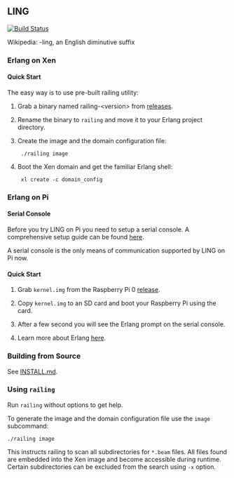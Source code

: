 ## LING

[![Build Status](https://api.travis-ci.org/cloudozer/ling.svg)](https://travis-ci.org/cloudozer/ling)

Wikipedia: -ling, an English diminutive suffix

### Erlang on Xen

#### Quick Start

The easy way is to use pre-built railing utility:

1. Grab a binary named railing-&lt;version&gt; from [releases](https://github.com/cloudozer/ling/releases).

1. Rename the binary to `railing` and move it to your Erlang project directory.

1. Create the image and the domain configuration file:

        ./railing image

1. Boot the Xen domain and get the familiar Erlang shell:

        xl create -c domain_config


### Erlang on Pi

#### Serial Console

Before you try LING on Pi you need to setup a serial console. A comprehensive setup guide can be found [here](http://elinux.org/RPi_Serial_Connection).

A serial console is the only means of communication supported by LING on Pi now.

#### Quick Start

1. Grab `kernel.img` from the Raspberry Pi 0 [release](https://github.com/cloudozer/ling/releases/tag/v0.3.2r).

1. Copy `kernel.img` to an SD card and boot your Raspberry Pi using the card.

1. After a few second you will see the Erlang prompt on the serial console.

1. Learn more about Erlang [here](http://erlang.org).

### Building from Source

See [INSTALL.md](INSTALL.md).


### Using `railing`

Run `railing` without options to get help.

To generate the image and the domain configuration file use the `image`
subcommand:

    ./railing image

This instructs railing to scan all subdirectories for `*.beam` files. All files
found are embedded into the Xen image and become accessible during runtime.
Certain subdirectories can be excluded from the search using `-x` option.
